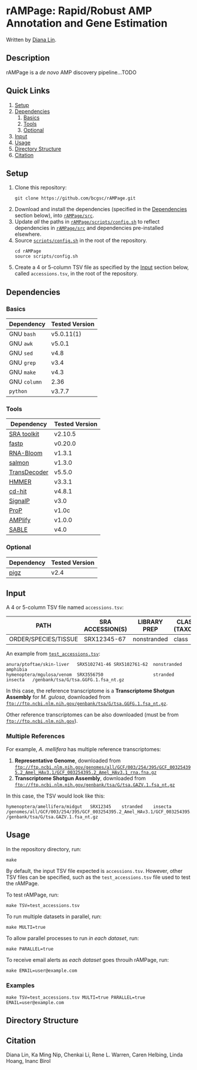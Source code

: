 # rAMPage: Rapid/Robust AMP Annotation and Gene Estimation

Written by [Diana Lin](mailto:dlin@bcgsc.ca).


## Description

rAMPage is a _de novo_ AMP discovery pipeline...TODO

## Quick Links

1. [Setup](#setup)
1. [Dependencies](#dependencies)
	1. [Basics](#basics)
	1. [Tools](#tools)
	1. [Optional](#optional)
1. [Input](#input)
1. [Usage](#usage)
1. [Directory Structure](#directory-structure)
1. [Citation](#citation)


## Setup

1. Clone this repository:
	```
	git clone https://github.com/bcgsc/rAMPage.git
	```
1. Download and install the dependencies (specified in the [Dependencies](#dependencies) section below), into [`rAMPage/src`](src/).
1. Update _all_ the paths in [`rAMPage/scripts/config.sh`](scripts/config.sh) to reflect dependencies in [`rAMPage/src`](src/) and dependencies pre-installed elsewhere.
1. Source [`scripts/config.sh`](scripts/config.sh) in the root of the repository.
	```shell
	cd rAMPage
	source scripts/config.sh
	```
1. Create a 4 or 5-column TSV file as specified by the [Input](#input) section below, called `accessions.tsv`, in the root of the repository.

## Dependencies

### Basics

|Dependency| Tested Version |
|----------|----------------|
| GNU `bash`| v5.0.11(1) |
| GNU `awk` | v5.0.1 |
| GNU `sed` | v4.8 |
| GNU `grep` | v3.4 |
| GNU `make` | v4.3 |
| GNU `column` | 2.36 |
| `python` | v3.7.7
<!-- - [ ] Perl v5.32.0 -->

### Tools

|Dependency| Tested Version |
|----------|----------------|
| [SRA toolkit](https://github.com/ncbi/sra-tools/releases/tag/2.10.5) | v2.10.5 |
| [fastp](https://github.com/OpenGene/fastp/releases/tag/v0.20.0) | v0.20.0|
| [RNA-Bloom](https://github.com/bcgsc/RNA-Bloom/releases/tag/v1.3.1) |v1.3.1|
| [salmon](https://github.com/COMBINE-lab/salmon/releases/tag/v1.3.0) | v1.3.0 |
| [TransDecoder](https://github.com/TransDecoder/TransDecoder/releases/tag/TransDecoder-v5.5.0) |v5.5.0|
| [HMMER](https://github.com/EddyRivasLab/hmmer/releases/tag/hmmer-3.3.1) |v3.3.1|
| [cd-hit](https://github.com/weizhongli/cdhit/releases/tag/V4.8.1) | v4.8.1|
| [SignalP](https://services.healthtech.dtu.dk/services/SignalP-5.0/9-Downloads.php#) | v3.0
| [ProP](https://services.healthtech.dtu.dk/services/ProP-1.0/9-Downloads.php#) | v1.0c |
| [AMPlify](https://github.com/bcgsc/AMPlify/releases/tag/v1.0.0) |v1.0.0|
| [SABLE](https://sourceforge.net/projects/meller-sable/) | v4.0 |

### Optional

|Dependency| Tested Version |
|----------|----------------|
| [pigz](https://github.com/madler/pigz/releases/tag/v2.4) |v2.4|
## Input

A 4 or 5-column TSV file named `accessions.tsv`:

| PATH | SRA ACCESSION(S) | LIBRARY<br/>PREP | CLASS<br/>(TAXON) | REFERENCE<br/>([`ftp://ftp.ncbi.nlm.nih.gov`](ftp://ftp.ncbi.nlm.nih.gov))|
|------|------------------|--------------|---------------|-----------|
|ORDER/SPECIES/TISSUE|SRX12345-67|nonstranded|class| `/path/to/reference/transcriptome/gz` |

An example from [`test_accessions.tsv`](test_accessions.tsv):

```
anura/ptoftae/skin-liver   SRX5102741-46 SRX5102761-62  nonstranded  amphibia
hymenoptera/mgulosa/venom  SRX3556750                   stranded     insecta   /genbank/tsa/G/tsa.GGFG.1.fsa_nt.gz
```

In this case, the reference transcriptome is a **Transcriptome Shotgun Assembly** for _M. gulosa_, downloaded from [`ftp://ftp.ncbi.nlm.nih.gov/genbank/tsa/G/tsa.GGFG.1.fsa_nt.gz`](ftp://ftp.ncbi.nlm.nih.gov/genbank/tsa/G/tsa.GGFG.1.fsa_nt.gz).

Other reference transcriptomes can be also downloaded (must be from [`ftp://ftp.ncbi.nlm.nih.gov`](ftp://ftp.ncbi.nlm.nih.gov/)). 

### Multiple References

For example, _A. mellifera_ has multiple reference transcriptomes:

1. **Representative Genome**, downloaded from [`ftp://ftp.ncbi.nlm.nih.gov/genomes/all/GCF/003/254/395/GCF_003254395.2_Amel_HAv3.1/GCF_003254395.2_Amel_HAv3.1_rna.fna.gz`](ftp://ftp.ncbi.nlm.nih.gov/genomes/all/GCF/003/254/395/GCF_003254395.2_Amel_HAv3.1/GCF_003254395.2_Amel_HAv3.1_rna.fna.gz)
1. **Transcriptome Shotgun Assembly**, downloaded from [`ftp://ftp.ncbi.nlm.nih.gov/genbank/tsa/G/tsa.GAZV.1.fsa_nt.gz`](ftp://ftp.ncbi.nlm.nih.gov/genbank/tsa/G/tsa.GAZV.1.fsa_nt.gz) 

In this case, the TSV would look like this:

```
hymenoptera/amellifera/midgut	SRX12345	stranded	insecta	/genomes/all/GCF/003/254/395/GCF_003254395.2_Amel_HAv3.1/GCF_003254395.2_Amel_HAv3.1_rna.fna.gz /genbank/tsa/G/tsa.GAZV.1.fsa_nt.gz
```

## Usage

In the repository directory, run:

```shell
make
```

By default, the input TSV file expected is `accessions.tsv`. However, other TSV files can be specified, such as the `test_accessions.tsv` file used to test the rAMPage.

To test rAMPage, run:

```shell
make TSV=test_accessions.tsv
```

To run multiple datasets in parallel, run:

```shell
make MULTI=true
```

To allow parallel processes to run _in each dataset_, run:

```shell
make PARALLEL=true
```

To receive email alerts as _each dataset_ goes throuih rAMPage, run:

```shell
make EMAIL=user@example.com
```

### Examples

```
make TSV=test_accessions.tsv MULTI=true PARALLEL=true EMAIL=user@example.com
```

## Directory Structure


## Citation

Diana Lin, Ka Ming Nip, Chenkai Li, Rene L. Warren, Caren Helbing, Linda Hoang, Inanc Birol